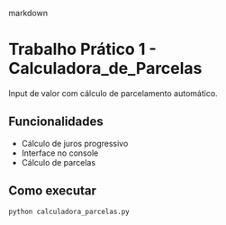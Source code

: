 markdown


# Trabalho Prático 1 - Calculadora_de_Parcelas

Input de valor com cálculo de parcelamento automático.

## Funcionalidades
- Cálculo de juros progressivo
- Interface no console
- Cálculo de parcelas

## Como executar
```bash
python calculadora_parcelas.py
